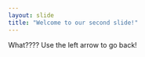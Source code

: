 ```yaml
---
layout: slide
title: "Welcome to our second slide!"
---
```

What????
Use the left arrow to go back!
